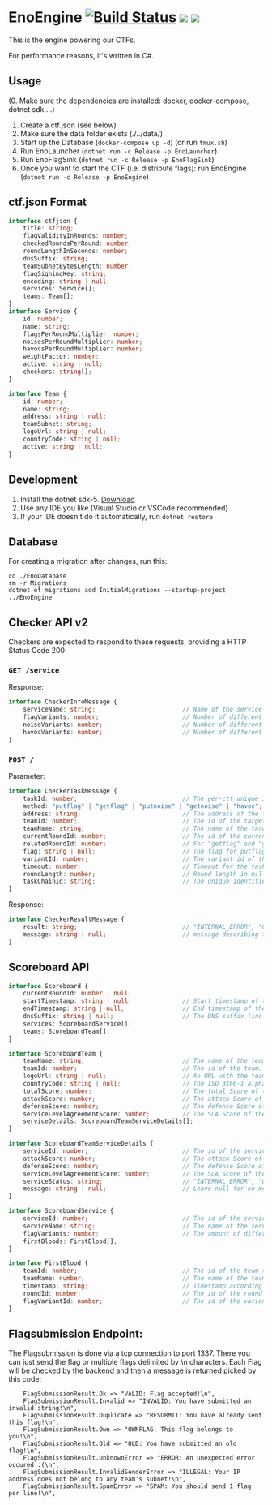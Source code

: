 # EnoEngine [![Build Status](https://github.com/enowars/EnoEngine/actions/workflows/ci.yml/badge.svg)](https://github.com/enowars/EnoEngine/actions/workflows/ci.yml) ![](https://tokei.rs/b1/github/enowars/EnoEngine) ![](https://img.shields.io/nuget/v/enocore)

This is the engine powering our CTFs.

For performance reasons, it's written in C#.

## Usage
(0. Make sure the dependencies are installed: docker, docker-compose, dotnet sdk ...)
1. Create a ctf.json (see below)
2. Make sure the data folder exists (./../data/)
3. Start up the Database (`docker-compose up -d`) (or run `tmux.sh`)
4. Run EnoLauncher (`dotnet run -c Release -p EnoLauncher`)
5. Run EnoFlagSink (`dotnet run -c Release -p EnoFlagSink`)
6. Once you want to start the CTF (i.e. distribute flags): run EnoEngine (`dotnet run -c Release -p EnoEngine`)

## ctf.json Format
```ts
interface ctfjson {
    title: string;
    flagValidityInRounds: number;
    checkedRoundsPerRound: number;
    roundLengthInSeconds: number;
    dnsSuffix: string;
    teamSubnetBytesLength: number;
    flagSigningKey: string;
    encoding: string | null;
    services: Service[];
    teams: Team[];
}
interface Service {
    id: number;
    name: string;
    flagsPerRoundMultiplier: number;
    noisesPerRoundMultiplier: number;
    havocsPerRoundMultiplier: number;
    weightFactor: number;
    active: string | null;
    checkers: string[];
}

interface Team {
    id: number;
    name: string;
    address: string | null;
    teamSubnet: string;
    logoUrl: string | null;
    countryCode: string | null;
    active: string | null;
}
```

## Development
1. Install the dotnet sdk-5. [Download](https://dotnet.microsoft.com/download/visual-studio-sdks)
2. Use any IDE you like (Visual Studio or VSCode recommended)
3. If your IDE doesn't do it automatically, run `dotnet restore`

## Database
For creating a migration after changes, run this:
```
cd ./EnoDatabase
rm -r Migrations
dotnet ef migrations add InitialMigrations --startup-project ../EnoEngine
```

## Checker API v2
Checkers are expected to respond to these requests, providing a HTTP Status Code 200:

### `GET /service`
Response:
```ts
interface CheckerInfoMessage {
    serviceName: string;                        // Name of the service
    flagVariants: number;                       // Number of different variants supported for storing/retrieving flags. Each variant must correspond to a different location/flag store in the service.
    noiseVariants: number;                      // Number of different variants supported for storing/retrieving noise. Different variants must not necessarily store the noise in different locations.
    havocVariants: number;                      // Number of different variants supported for havoc.
}
```

### `POST /`
Parameter:
```ts
interface CheckerTaskMessage {
    taskId: number;                             // The per-ctf unique id of a task.
    method: "putflag" | "getflag" | "putnoise" | "getnoise" | "havoc";
    address: string;                            // The address of the target team's vulnbox. Can be either an IP address or a valid hostname.
    teamId: number;                             // The id of the target team.
    teamName: string;                           // The name of the target team.
    currentRoundId: number;                     // The id of the current round.
    relatedRoundId: number;                     // For "getflag" and "getnoise", this is the id of the round in which the corresponding "putflag" or "putnoise" happened. For "putflag", "putnoise" and "havoc", this is always identical to currentRoundId. Use the taskChainId to store/retrieve data related to the corresponding "putflag" or "putnoise" instead of using relatedRoundId directly.
    flag: string | null;                        // The flag for putflag and getflag, otherwise null.
    variantId: number;                          // The variant id of the task. Used to support different flag, noise and havoc methods. Starts at 0.
    timeout: number;                            // Timeout for the task in milliseconds.
    roundLength: number;                        // Round length in milliseconds.
    taskChainId: string;                        // The unique identifier of a chain of tasks (i.e. putflag and getflags or putnoise and getnoise for the same flag/noise share an Id, each havoc has its own Id). Should be used in the database to store e.g. credentials created during putlfag and required in getflag. It is up to the caller to ensure the aforementioned criteria are met, the Engine achieves this by composing it the following way: "{flag|noise|havoc}_s{serviceId}_r{relatedRoundId}_t{teamId}_i{uniqueVariantIndex}". A checker may be called multiple times with the same method, serviceId, roundId, teamId and variantId, in which case the uniqueVariantIndex can be used to distinguish the taskChains.
}
```
Response:
```ts
interface CheckerResultMessage {
    result: string;                             // "INTERNAL_ERROR", "OK", MUMBLE", or "OFFLINE".
    message: string | null;                     // message describing the error, displayed on the public scoreboard if not null
}
```

## Scoreboard API
```ts
interface Scoreboard {
    currentRoundId: number | null;
    startTimestamp: string | null;              // Start timestamp of the current round according to ISO-86-01 ("yyyy-MM-ddTHH:mm:ss.fffZ") in UTC.
    endTimestamp: string | null;                // End timestamp of the current round according to ISO-86-01 ("yyyy-MM-ddTHH:mm:ss.fffZ") in UTC.
    dnsSuffix: string | null;                   // The DNS suffix (including the leading dot), if DNS is used. Example: ".bambi.ovh"
    services: ScoreboardService[];
    teams: ScoreboardTeam[];
}

interface ScoreboardTeam {
    teamName: string;                           // The name of the team.
    teamId: number;                             // The id of the team.
    logoUrl: string | null;                     // An URL with the team's logo, or null.
    countryCode: string | null;                 // The ISO 3166-1 alpha-2 country code (uppercase), or null.
    totalScore: number;                         // The total Score of the team.
    attackScore: number;                        // The attack Score of the team.
    defenseScore: number;                       // The defense Score of the team.
    serviceLevelAgreementScore: number;         // The SLA Score of the team.
    serviceDetails: ScoreboardTeamServiceDetails[];
}

interface ScoreboardTeamServiceDetails {
    serviceId: number;                          // The id of the service.
    attackScore: number;                        // The attack Score of the team in the service.
    defenseScore: number;                       // The defense Score of the team.
    serviceLevelAgreementScore: number;         // The SLA Score of the team in the service.
    serviceStatus: string;                      // "INTERNAL_ERROR", "OFFLINE", "MUMBLE", "RECOVERING", "OK", "INACTIVE"
    message: string | null;                     // Leave null for no message, otherwise the message is displayed
}

interface ScoreboardService {
    serviceId: number;                          // The id of the service.
    serviceName: string;                        // The name of the service.
    flagVariants: number;                       // The amount of different flag variants.
    firstBloods: FirstBlood[];
}

interface FirstBlood {
    teamId: number;                             // The id of the team that scored the firstblood.
    teamName: number;                           // The name of the team that scored the firstblood.
    timestamp: string;                          // Timestamp according to ISO-86-01 ("yyyy-MM-ddTHH:mm:ss.fffZ") in UTC.
    roundId: number;                            // The id of the round in which the firstblood was submitted.
    flagVariantId: number;                      // The id of the variant.
}
```
## Flagsubmission Endpoint:
The Flagsubmission is done via a tcp connection to port 1337. There you can just send the flag or multiple flags delimited by \n characters. Each Flag will be checked by the backend and then a message is returned picked by this code:
```
    FlagSubmissionResult.Ok => "VALID: Flag accepted!\n",
    FlagSubmissionResult.Invalid => "INVALID: You have submitted an invalid string!\n",
    FlagSubmissionResult.Duplicate => "RESUBMIT: You have already sent this flag!\n",
    FlagSubmissionResult.Own => "OWNFLAG: This flag belongs to you!\n",
    FlagSubmissionResult.Old => "OLD: You have submitted an old flag!\n",
    FlagSubmissionResult.UnknownError => "ERROR: An unexpected error occured :(\n",
    FlagSubmissionResult.InvalidSenderError => "ILLEGAL: Your IP address does not belong to any team's subnet!\n",
    FlagSubmissionResult.SpamError => "SPAM: You should send 1 flag per line!\n",
```
